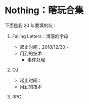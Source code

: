 # Nothing：瞎玩合集

下面是我 20 年要填的坑：

1. Falling Letters：滑落的字母
   - 起止时间：2018/12/30 - 
   - 用到的技术
     - 事件处理

2. OJ
   - 起止时间：
   - 用到的技术

3. RPC
